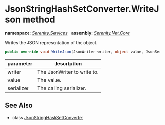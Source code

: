 # JsonStringHashSetConverter.WriteJson method
**namespace:** *[Serenity.Services](../../README.md#serenity.services-namespace)*   **assembly**: *[Serenity.Net.Core](../../README.md)*

Writes the JSON representation of the object.

```csharp
public override void WriteJson(JsonWriter writer, object value, JsonSerializer serializer)
```

| parameter | description |
| --- | --- |
| writer | The JsonWriter to write to. |
| value | The value. |
| serializer | The calling serializer. |

## See Also

* class [JsonStringHashSetConverter](../JsonStringHashSetConverter.md)